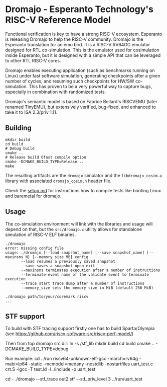 
# Dromajo - Esperanto Technology's RISC-V Reference Model

Functional verification is key to have a strong RISC-V ecosystem.
Esperanto is releasing Dromajo to help the RISC-V community.  Dromajo
is the Esperanto translation for an emu bird. It is a RISC-V RV64GC
emulator designed for RTL co-simulation.  This is the emulator used
for cosimulation inside Esperanto, but it is designed with a simple
API that can be leveraged to other RTL RISC-V cores.

Dromajo enables executing application (such as benchmarks running on
Linux) under fast software simulation, generating checkpoints after a
given number of cycles, and resuming such checkpoints for HW/SW
co-simulation.  This has proven to be a very powerful way to capture
bugs, especially in combination with randomized tests.

Dromajo's semantic model is based on Fabrice Bellard's RISCVEMU (later
renamed TinyEMU), but extensively verified, bug-fixed, and enhanced to
take it to ISA 2.3/priv 1.11.

## Building

```
mkdir build
cd build
# Debug build
cmake ..
# Release build Ofast compile option
cmake -DCMAKE_BUILD_TYPE=Release ..
make
```

The resulting artifacts are the `dromajo` simulator and the
`libdromajo_cosim.a` library with associated `dromajo_cosim.h`
header file.

Check the [setup.md](doc/setup.md) for instructions how to compile tests like
booting Linux and baremetal for dromajo.

## Usage

The co-simulation environment will link with the libraries and usage
will depend on that, but the `src/dromajo.c` utility allows for standalone
simulation of RISC-V ELF binaries.

```
./dromajo
error: missing config file
usage: ./dromajo [--load snapshot_name] [--save snapshot_name] [--maxinsns N] [--memory_size MB] config
       --load resumes a previously saved snapshot
       --save saves a snapshot upon exit
       --maxinsns terminates execution after a number of instructions
       --terminate-event name of the validate event to terminate execution
       --trace start trace dump after a number of instructions
       --memory_size sets the memory size in MiB (default 256 MiB)

./dromajo path/to/your/coremark.riscv
...
```
## STF support
To build with STF tracing support firstly one has to build Sparta/Olympia
(see https://github.com/riscv-software-src/riscv-perf-model/)

Then from top dromajo src dir:
ln -s <riscv-perf-model-path>/stf_lib
mkdir build
cd build
cmake .. -DCMAKE_BUILD_TYPE=debug

Run example:
cd ../run
riscv64-unknown-elf-gcc -march=rv64g -mabi=lp64 -static -mcmodel=medany -nostdlib -nostartfiles uart_test.c crt.S -lgcc -T test.ld -I../include -o uart_test 

cd -
./dromajo --stf_trace out2.stf --stf_priv_level 3  ../run/uart_test
